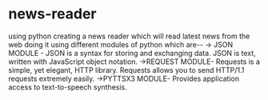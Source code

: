 # news-reader
using python creating a news reader which will read latest news from the web 
doing it using different modules of python which are--
-> JSON MODULE - JSON is a syntax for storing and exchanging data.
                 JSON is text, written with JavaScript object notation.
->REQUEST MODULE- Requests is a simple, yet elegant, HTTP library.
                  Requests allows you to send HTTP/1.1 requests extremely easily.
->PYTTSX3 MODULE- Provides application access to text-to-speech synthesis.
